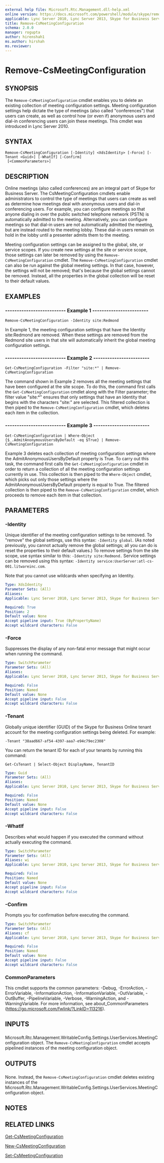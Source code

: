 ```yaml
---
external help file: Microsoft.Rtc.Management.dll-help.xml
online version: https://docs.microsoft.com/powershell/module/skype/remove-csmeetingconfiguration
applicable: Lync Server 2010, Lync Server 2013, Skype for Business Server 2015, Skype for Business Server 2019
title: Remove-CsMeetingConfiguration
schema: 2.0.0
manager: rogupta
author: hirenshah1
ms.author: hirshah
ms.reviewer:
---
```


# Remove-CsMeetingConfiguration

## SYNOPSIS
The `Remove-CsMeetingConfiguration` cmdlet enables you to delete an existing collection of meeting configuration settings.
Meeting configuration settings help dictate the type of meetings (also called "conferences") that users can create, as well as control how (or even if) anonymous users and dial-in conferencing users can join these meetings.
This cmdlet was introduced in Lync Server 2010.


## SYNTAX

```
Remove-CsMeetingConfiguration [-Identity] <XdsIdentity> [-Force] [-Tenant <Guid>] [-WhatIf] [-Confirm]
 [<CommonParameters>]
```

## DESCRIPTION
Online meetings (also called conferences) are an integral part of Skype for Business Server.
The CsMeetingConfiguration cmdlets enable administrators to control the type of meetings that users can create as well as determine how meetings deal with anonymous users and dial-in conferencing users.
For example, you can configure meetings so that anyone dialing in over the public switched telephone network (PSTN) is automatically admitted to the meeting.
Alternatively, you can configure meetings so that dial-in users are not automatically admitted the meeting, but are instead routed to the meeting lobby.
These dial-in users remain on hold in the lobby until a presenter admits them to the meeting.

Meeting configuration settings can be assigned to the global, site, or service scopes.
If you create new settings at the site or service scope, those settings can later be removed by using the `Remove-CsMeetingConfiguration` cmdlet.
The `Remove-CsMeetingConfiguration` cmdlet can also be run against the global meeting settings.
In that case, however, the settings will not be removed; that's because the global settings cannot be removed.
Instead, all the properties in the global collection will be reset to their default values.


## EXAMPLES

### -------------------------- Example 1 ------------------------
```
Remove-CsMeetingConfiguration -Identity site:Redmond
```

In Example 1, the meeting configuration settings that have the Identity site:Redmond are removed.
When these settings are removed from the Redmond site users in that site will automatically inherit the global meeting configuration settings.


### -------------------------- Example 2 ------------------------
```
Get-CsMeetingConfiguration -Filter "site:*" | Remove-CsMeetingConfiguration
```

The command shown in Example 2 removes all the meeting settings that have been configured at the site scope.
To do this, the command first calls the `Get-CsMeetingConfiguration` cmdlet along with the Filter parameter; the filter value "site:*" ensures that only settings that have an Identity that begins with the characters "site:" are selected.
This filtered collection is then piped to the `Remove-CsMeetingConfiguration` cmdlet, which deletes each item in the collection.


### -------------------------- Example 3 ------------------------
```
Get-CsMeetingConfiguration | Where-Object {$_.AdmitAnonymousUsersByDefault -eq $True} | Remove-CsMeetingConfiguration
```

Example 3 deletes each collection of meeting configuration settings where the AdmitAnonymousUsersByDefault property is True.
To carry out this task, the command first calls the `Get-CsMeetingConfiguration` cmdlet in order to return a collection of all the meeting configuration settings currently in use.
This collection is then piped to the `Where-Object` cmdlet, which picks out only those settings where the AdmitAnonymousUsersByDefault property is equal to True.
The filtered collection is then piped to the `Remove-CsMeetingConfiguration` cmdlet, which proceeds to remove each item in that collection.


## PARAMETERS

### -Identity
Unique identifier of the meeting configuration settings to be removed.
To "remove" the global settings, use this syntax: `-Identity global`.
(As noted previously, you cannot actually remove the global settings; all you can do is reset the properties to their default values.) To remove settings from the site scope, use syntax similar to this: `-Identity site:Redmond.`
Service settings can be removed using this syntax: `-Identity service:UserServer:atl-cs-001.litwareinc.com`.

Note that you cannot use wildcards when specifying an Identity.

```yaml
Type: XdsIdentity
Parameter Sets: (All)
Aliases: 
Applicable: Lync Server 2010, Lync Server 2013, Skype for Business Server 2015, Skype for Business Server 2019

Required: True
Position: 2
Default value: None
Accept pipeline input: True (ByPropertyName)
Accept wildcard characters: False
```

### -Force
Suppresses the display of any non-fatal error message that might occur when running the command.

```yaml
Type: SwitchParameter
Parameter Sets: (All)
Aliases: 
Applicable: Lync Server 2010, Lync Server 2013, Skype for Business Server 2015, Skype for Business Server 2019

Required: False
Position: Named
Default value: None
Accept pipeline input: False
Accept wildcard characters: False
```

### -Tenant
Globally unique identifier (GUID) of the Skype for Business Online tenant account for the meeting configuration settings being deleted.
For example:

`-Tenant "38aad667-af54-4397-aaa7-e94c79ec2308"`

You can return the tenant ID for each of your tenants by running this command:

`Get-CsTenant | Select-Object DisplayName, TenantID`


```yaml
Type: Guid
Parameter Sets: (All)
Aliases: 
Applicable: Lync Server 2010, Lync Server 2013, Skype for Business Server 2015, Skype for Business Server 2019

Required: False
Position: Named
Default value: None
Accept pipeline input: False
Accept wildcard characters: False
```

### -WhatIf
Describes what would happen if you executed the command without actually executing the command.

```yaml
Type: SwitchParameter
Parameter Sets: (All)
Aliases: wi
Applicable: Lync Server 2010, Lync Server 2013, Skype for Business Server 2015, Skype for Business Server 2019

Required: False
Position: Named
Default value: None
Accept pipeline input: False
Accept wildcard characters: False
```

### -Confirm
Prompts you for confirmation before executing the command.

```yaml
Type: SwitchParameter
Parameter Sets: (All)
Aliases: cf
Applicable: Lync Server 2010, Lync Server 2013, Skype for Business Server 2015, Skype for Business Server 2019

Required: False
Position: Named
Default value: None
Accept pipeline input: False
Accept wildcard characters: False
```

### CommonParameters
This cmdlet supports the common parameters: -Debug, -ErrorAction, -ErrorVariable, -InformationAction, -InformationVariable, -OutVariable, -OutBuffer, -PipelineVariable, -Verbose, -WarningAction, and -WarningVariable. For more information, see about_CommonParameters (https://go.microsoft.com/fwlink/?LinkID=113216).

## INPUTS

###  
Microsoft.Rtc.Management.WritableConfig.Settings.UserServices.MeetingConfiguration object.
The `Remove-CsMeetingConfiguration` cmdlet accepts pipelined instances of the meeting configuration object.

## OUTPUTS

###  
None.
Instead, the `Remove-CsMeetingConfiguration` cmdlet deletes existing instances of the Microsoft.Rtc.Management.WritableConfig.Settings.UserServices.MeetingConfiguration object.

## NOTES

## RELATED LINKS

[Get-CsMeetingConfiguration](Get-CsMeetingConfiguration.md)

[New-CsMeetingConfiguration](New-CsMeetingConfiguration.md)

[Set-CsMeetingConfiguration](Set-CsMeetingConfiguration.md)

